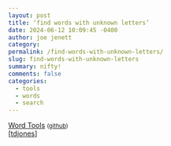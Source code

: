 ```yaml
---
layout: post
title: ‘find words with unknown letters’
date: 2024-06-12 10:09:45 -0400
author: joe jenett
category: 
permalink: /find-words-with-unknown-letters/
slug: find-words-with-unknown-letters
summary: nifty!
comments: false
categories:
  - tools
  - words
  - search
---
```

<a title="Word Tools" href="https://jawj.github.io/wordtools/">Word Tools</a> <small>(<a href="https://github.com/jawj/wordtools">github</a>)</small><br>[<a href="https://pinboard.in/u:tdjones">tdjones</a>]

<a style="display:none;" href="https://brid.gy/publish/mastodon"><small>(cross-posted to mastodon)</small></a>